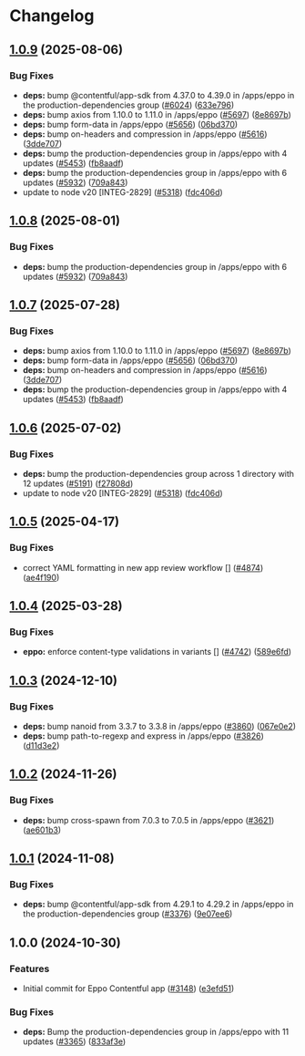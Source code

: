 # Changelog

## [1.0.9](https://github.com/vwointegration/marketplace-partner-apps/compare/eppo-contentful-app-v1.0.8...eppo-contentful-app-v1.0.9) (2025-08-06)


### Bug Fixes

* **deps:** bump @contentful/app-sdk from 4.37.0 to 4.39.0 in /apps/eppo in the production-dependencies group ([#6024](https://github.com/vwointegration/marketplace-partner-apps/issues/6024)) ([633e796](https://github.com/vwointegration/marketplace-partner-apps/commit/633e796b23d5a37ab13b0e54d6015e7d3a95db33))
* **deps:** bump axios from 1.10.0 to 1.11.0 in /apps/eppo ([#5697](https://github.com/vwointegration/marketplace-partner-apps/issues/5697)) ([8e8697b](https://github.com/vwointegration/marketplace-partner-apps/commit/8e8697bac445e92c65cb3d6fe777d8a2b9cd3fc7))
* **deps:** bump form-data in /apps/eppo ([#5656](https://github.com/vwointegration/marketplace-partner-apps/issues/5656)) ([06bd370](https://github.com/vwointegration/marketplace-partner-apps/commit/06bd370e87c16aa02024456aebe03fb2f6ca0442))
* **deps:** bump on-headers and compression in /apps/eppo ([#5616](https://github.com/vwointegration/marketplace-partner-apps/issues/5616)) ([3dde707](https://github.com/vwointegration/marketplace-partner-apps/commit/3dde707658ee3ad2adef5660f58432125014faaa))
* **deps:** bump the production-dependencies group in /apps/eppo with 4 updates ([#5453](https://github.com/vwointegration/marketplace-partner-apps/issues/5453)) ([fb8aadf](https://github.com/vwointegration/marketplace-partner-apps/commit/fb8aadf83526e6b5df0da82a0bb995ecc4ec253b))
* **deps:** bump the production-dependencies group in /apps/eppo with 6 updates ([#5932](https://github.com/vwointegration/marketplace-partner-apps/issues/5932)) ([709a843](https://github.com/vwointegration/marketplace-partner-apps/commit/709a8436acbdd3e7930e0d41cd6989a90bb897ae))
* update to node v20 [INTEG-2829] ([#5318](https://github.com/vwointegration/marketplace-partner-apps/issues/5318)) ([fdc406d](https://github.com/vwointegration/marketplace-partner-apps/commit/fdc406d9328bc6279abb658dcf5a1bf28795a449))

## [1.0.8](https://github.com/contentful/marketplace-partner-apps/compare/eppo-contentful-app-v1.0.7...eppo-contentful-app-v1.0.8) (2025-08-01)


### Bug Fixes

* **deps:** bump the production-dependencies group in /apps/eppo with 6 updates ([#5932](https://github.com/contentful/marketplace-partner-apps/issues/5932)) ([709a843](https://github.com/contentful/marketplace-partner-apps/commit/709a8436acbdd3e7930e0d41cd6989a90bb897ae))

## [1.0.7](https://github.com/contentful/marketplace-partner-apps/compare/eppo-contentful-app-v1.0.6...eppo-contentful-app-v1.0.7) (2025-07-28)


### Bug Fixes

* **deps:** bump axios from 1.10.0 to 1.11.0 in /apps/eppo ([#5697](https://github.com/contentful/marketplace-partner-apps/issues/5697)) ([8e8697b](https://github.com/contentful/marketplace-partner-apps/commit/8e8697bac445e92c65cb3d6fe777d8a2b9cd3fc7))
* **deps:** bump form-data in /apps/eppo ([#5656](https://github.com/contentful/marketplace-partner-apps/issues/5656)) ([06bd370](https://github.com/contentful/marketplace-partner-apps/commit/06bd370e87c16aa02024456aebe03fb2f6ca0442))
* **deps:** bump on-headers and compression in /apps/eppo ([#5616](https://github.com/contentful/marketplace-partner-apps/issues/5616)) ([3dde707](https://github.com/contentful/marketplace-partner-apps/commit/3dde707658ee3ad2adef5660f58432125014faaa))
* **deps:** bump the production-dependencies group in /apps/eppo with 4 updates ([#5453](https://github.com/contentful/marketplace-partner-apps/issues/5453)) ([fb8aadf](https://github.com/contentful/marketplace-partner-apps/commit/fb8aadf83526e6b5df0da82a0bb995ecc4ec253b))

## [1.0.6](https://github.com/contentful/marketplace-partner-apps/compare/eppo-contentful-app-v1.0.5...eppo-contentful-app-v1.0.6) (2025-07-02)


### Bug Fixes

* **deps:** bump the production-dependencies group across 1 directory with 12 updates ([#5191](https://github.com/contentful/marketplace-partner-apps/issues/5191)) ([f27808d](https://github.com/contentful/marketplace-partner-apps/commit/f27808d7b44ef45af35d132f76329a85d9319121))
* update to node v20 [INTEG-2829] ([#5318](https://github.com/contentful/marketplace-partner-apps/issues/5318)) ([fdc406d](https://github.com/contentful/marketplace-partner-apps/commit/fdc406d9328bc6279abb658dcf5a1bf28795a449))

## [1.0.5](https://github.com/contentful/marketplace-partner-apps/compare/eppo-contentful-app-v1.0.4...eppo-contentful-app-v1.0.5) (2025-04-17)


### Bug Fixes

* correct YAML formatting in new app review workflow [] ([#4874](https://github.com/contentful/marketplace-partner-apps/issues/4874)) ([ae4f190](https://github.com/contentful/marketplace-partner-apps/commit/ae4f190524cb24ba970b025c6b38593010625b71))

## [1.0.4](https://github.com/contentful/marketplace-partner-apps/compare/eppo-contentful-app-v1.0.3...eppo-contentful-app-v1.0.4) (2025-03-28)


### Bug Fixes

* **eppo:** enforce content-type validations in variants [] ([#4742](https://github.com/contentful/marketplace-partner-apps/issues/4742)) ([589e6fd](https://github.com/contentful/marketplace-partner-apps/commit/589e6fd3e15c6bc40e66b96e7f1a7859d72d74a2))

## [1.0.3](https://github.com/contentful/marketplace-partner-apps/compare/eppo-contentful-app-v1.0.2...eppo-contentful-app-v1.0.3) (2024-12-10)


### Bug Fixes

* **deps:** bump nanoid from 3.3.7 to 3.3.8 in /apps/eppo ([#3860](https://github.com/contentful/marketplace-partner-apps/issues/3860)) ([067e0e2](https://github.com/contentful/marketplace-partner-apps/commit/067e0e2b3f712a809639336bcf3f2678416da60f))
* **deps:** bump path-to-regexp and express in /apps/eppo ([#3826](https://github.com/contentful/marketplace-partner-apps/issues/3826)) ([d11d3e2](https://github.com/contentful/marketplace-partner-apps/commit/d11d3e2ae4c3f42489edc09fe43aea8c2643c463))

## [1.0.2](https://github.com/contentful/marketplace-partner-apps/compare/eppo-contentful-app-v1.0.1...eppo-contentful-app-v1.0.2) (2024-11-26)


### Bug Fixes

* **deps:** bump cross-spawn from 7.0.3 to 7.0.5 in /apps/eppo ([#3621](https://github.com/contentful/marketplace-partner-apps/issues/3621)) ([ae601b3](https://github.com/contentful/marketplace-partner-apps/commit/ae601b3d60914f701c869adf0104f3d56865f2ba))

## [1.0.1](https://github.com/contentful/marketplace-partner-apps/compare/eppo-contentful-app-v1.0.0...eppo-contentful-app-v1.0.1) (2024-11-08)


### Bug Fixes

* **deps:** bump @contentful/app-sdk from 4.29.1 to 4.29.2 in /apps/eppo in the production-dependencies group ([#3376](https://github.com/contentful/marketplace-partner-apps/issues/3376)) ([9e07ee6](https://github.com/contentful/marketplace-partner-apps/commit/9e07ee6808478eb1485da966fd909f86cb24ad92))

## 1.0.0 (2024-10-30)


### Features

* Initial commit for Eppo Contentful app ([#3148](https://github.com/contentful/marketplace-partner-apps/issues/3148)) ([e3efd51](https://github.com/contentful/marketplace-partner-apps/commit/e3efd510a78287df01827ecad25c984cff247f78))


### Bug Fixes

* **deps:** Bump the production-dependencies group in /apps/eppo with 11 updates ([#3365](https://github.com/contentful/marketplace-partner-apps/issues/3365)) ([833af3e](https://github.com/contentful/marketplace-partner-apps/commit/833af3e54b1d5f9b36cfbc0df987f087a8d8cc89))
